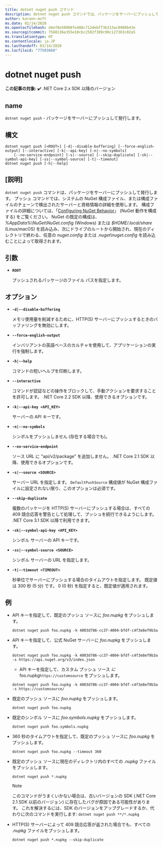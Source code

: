 ```yaml
---
title: dotnet nuget push コマンド
description: dotnet nuget push コマンドでは、パッケージをサーバーにプッシュして発行します。
author: karann-msft
ms.date: 02/14/2020
ms.openlocfilehash: d4ef8e58908fe488c712debff3b313ac0908b43e
ms.sourcegitcommit: 7588136e355e10cbc2582f389c90c127363c02a5
ms.translationtype: HT
ms.contentlocale: ja-JP
ms.lasthandoff: 03/14/2020
ms.locfileid: "77503660"
---
```

# <a name="dotnet-nuget-push"></a>dotnet nuget push

**この記事の対象:** ✔️ .NET Core 2.x SDK 以降のバージョン

## <a name="name"></a>name

`dotnet nuget push` - パッケージをサーバーにプッシュして発行します。

## <a name="synopsis"></a>構文

```dotnetcli
dotnet nuget push [<ROOT>] [-d|--disable-buffering] [--force-english-output] [--interactive] [-k|--api-key] [-n|--no-symbols]
    [--no-service-endpoint] [-s|--source] [--skip-duplicate] [-sk|--symbol-api-key] [-ss|--symbol-source] [-t|--timeout]
dotnet nuget push [-h|--help]
```

## <a name="description"></a>[説明]

`dotnet nuget push` コマンドは、パッケージをサーバーにプッシュして発行します。 プッシュ コマンドでは、システムの NuGet 構成ファイル、または構成ファイルのチェーンで検出されたサーバーと資格情報の詳細を使用します。 構成ファイルの詳細については、「[Configuring NuGet Behavior](/nuget/consume-packages/configuring-nuget-behavior)」 (NuGet 動作を構成する) をご覧ください。 NuGet の既定の構成は、 *%AppData%\NuGet\NuGet.config* (Windows) または *$HOME/.local/share* (Linux/macOS) を読み込み、次にドライブのルートから開始され、現在のディレクトリで終わる、任意の *nuget.config* または *.nuget\nuget.config* を読み込むことによって取得されます。

## <a name="arguments"></a>引数

- **`ROOT`**

  プッシュされるパッケージのファイル パスを指定します。

## <a name="options"></a>オプション

- **`-d|--disable-buffering`**

  メモリ使用量を削減するために、HTTP(S) サーバーにプッシュするときのバッファリングを無効にします。

- **`--force-english-output`**

  インバリアントの英語ベースのカルチャを使用して、アプリケーションの実行を強制します。

- **`-h|--help`**

  コマンドの短いヘルプを印刷します。

- **`--interactive`**

  コマンドが認証などの操作をブロックして、手動アクションを要求することを許可します。 .NET Core 2.2 SDK 以降、使用できるオプションです。

- **`-k|--api-key <API_KEY>`**

  サーバーの API キーです。

- **`-n|--no-symbols`**

  シンボルをプッシュしません (存在する場合でも)。

- **`--no-service-endpoint`**

  ソース URL に "api/v2/package" を追加しません。 .NET Core 2.1 SDK 以降、使用できるオプションです。

- **`-s|--source <SOURCE>`**

  サーバー URL を指定します。 `DefaultPushSource` 構成値が NuGet 構成ファイルに設定されない限り、このオプションは必須です。

- **`--skip-duplicate`**

  複数のパッケージを HTTP(S) サーバーにプッシュする場合は、すべての 409 競合応答を警告として処理して、プッシュを続行できるようにします。 .NET Core 3.1 SDK 以降で利用できます。

- **`-sk|--symbol-api-key <API_KEY>`**

  シンボル サーバーの API キーです。

- **`-ss|--symbol-source <SOURCE>`**

  シンボル サーバーの URL を指定します。

- **`-t|--timeout <TIMEOUT>`**

  秒単位でサーバーにプッシュする場合のタイムアウトを指定します。 既定値は 300 秒 (5 分) です。 0 (0 秒) を指定すると、既定値が適用されます。

## <a name="examples"></a>例

- API キーを指定して、既定のプッシュ ソースに *foo.nupkg* をプッシュします。

  ```dotnetcli
  dotnet nuget push foo.nupkg -k 4003d786-cc37-4004-bfdf-c4f3e8ef9b3a
  ```

- API キーを指定して、公式 NuGet サーバーに *foo.nupkg* をプッシュします。

  ```dotnetcli
  dotnet nuget push foo.nupkg -k 4003d786-cc37-4004-bfdf-c4f3e8ef9b3a -s https://api.nuget.org/v3/index.json
  ```
  
  * API キーを指定して、カスタム プッシュ ソース *に*foo.nupkg`https://customsource` をプッシュします。

  ```dotnetcli
  dotnet nuget push foo.nupkg -k 4003d786-cc37-4004-bfdf-c4f3e8ef9b3a -s https://customsource/
  ```

- 既定のプッシュ ソースに *foo.nupkg* をプッシュします。

  ```dotnetcli
  dotnet nuget push foo.nupkg
  ```

- 既定のシンボル ソースに *foo.symbols.nupkg* をプッシュします。

  ```dotnetcli
  dotnet nuget push foo.symbols.nupkg
  ```

- 360 秒のタイムアウトを指定して、既定のプッシュ ソースに *foo.nupkg* をプッシュします。

  ```dotnetcli
  dotnet nuget push foo.nupkg --timeout 360
  ```

- 既定のプッシュ ソースに現在のディレクトリ内のすべての *.nupkg* ファイルをプッシュします。

  ```dotnetcli
  dotnet nuget push *.nupkg
  ```

  > [!NOTE]
  > このコマンドがうまくいかない場合は、古いバージョンの SDK (.NET Core 2.1 SDK 以前のバージョン) に存在したバグが原因である可能性があります。
  > これを解決するには、SDK のバージョンをアップグレードするか、代わりに次のコマンドを実行します: `dotnet nuget push **/*.nupkg`

- HTTP(S) サーバーによって 409 競合応答が返された場合でも、すべての *.nupkg* ファイルをプッシュします。

  ```dotnetcli
  dotnet nuget push *.nupkg --skip-duplicate
  ```
